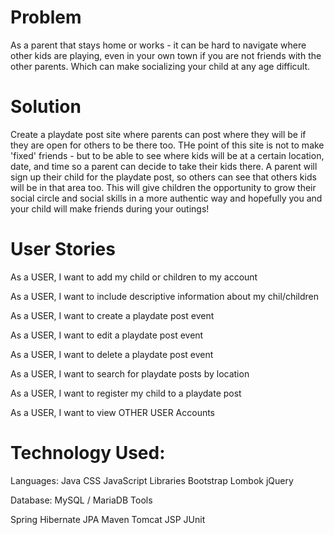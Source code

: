 

<h1>Problem</h1>

As a parent that stays home or works - it can be hard to navigate where other kids are playing, even in your own town if you are not friends with the other parents. Which can make socializing your child at any age difficult. 

# Solution

Create a playdate post site where parents can post where they will be if they are open for others to be there too. THe point of this site is not to make 'fixed' friends - but to be able to see where kids will be at a certain location, date, and time so a parent can decide to take their kids there. A parent will sign up their child for the playdate post, so others can see that others kids will be in that area too. This will give children the opportunity to grow their social circle and social skills in a more authentic way and hopefully you and your child will make friends during your outings!

# User Stories

As a USER, I want to add my child or children to my account

As a USER, I want to include descriptive information about my chil/children

As a USER, I want to create a playdate post event

As a USER, I want to edit a playdate post event

As a USER, I want to delete a playdate post event

As a USER, I want to search for playdate posts by location

As a USER, I want to register my child to a playdate post

As a USER, I want to view OTHER USER Accounts


# Technology Used: 

Languages:
Java
CSS
JavaScript
Libraries
Bootstrap
Lombok
jQuery

Database:
MySQL / MariaDB
Tools

Spring
Hibernate
JPA
Maven
Tomcat
JSP
JUnit
